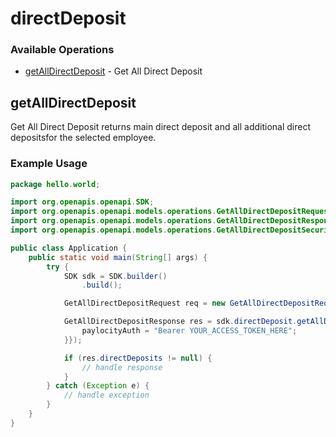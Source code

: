 # directDeposit

### Available Operations

* [getAllDirectDeposit](#getalldirectdeposit) - Get All Direct Deposit

## getAllDirectDeposit

Get All Direct Deposit returns main direct deposit and all additional direct depositsfor the selected employee.

### Example Usage

```java
package hello.world;

import org.openapis.openapi.SDK;
import org.openapis.openapi.models.operations.GetAllDirectDepositRequest;
import org.openapis.openapi.models.operations.GetAllDirectDepositResponse;
import org.openapis.openapi.models.operations.GetAllDirectDepositSecurity;

public class Application {
    public static void main(String[] args) {
        try {
            SDK sdk = SDK.builder()
                .build();

            GetAllDirectDepositRequest req = new GetAllDirectDepositRequest("molestiae", "quod");            

            GetAllDirectDepositResponse res = sdk.directDeposit.getAllDirectDeposit(req, new GetAllDirectDepositSecurity("quod") {{
                paylocityAuth = "Bearer YOUR_ACCESS_TOKEN_HERE";
            }});

            if (res.directDeposits != null) {
                // handle response
            }
        } catch (Exception e) {
            // handle exception
        }
    }
}
```
